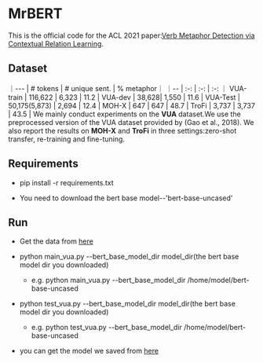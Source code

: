 # MrBERT

This is the official code for the ACL 2021 paper:[Verb Metaphor Detection via Contextual Relation Learning](hhh).
## Dataset 
｜--- | # tokens | # unique sent. | % metaphor｜
｜-- | :-: | :-: | :-: ｜
VUA-train | 116,622 | 6,323 | 11.2 | 
VUA-dev | 38,628| 1,550 | 11.6 |
VUA-Test | 50,175(5,873) | 2,694 | 12.4 |
MOH-X | 647 | 647 | 48.7 | 
TroFi | 3,737 | 3,737 | 43.5 |
We mainly conduct experiments on the **VUA** dataset.We use the preprocessed version of the VUA dataset provided by (Gao et al., 2018).
We also report the results on **MOH-X** and **TroFi** in three settings:zero-shot transfer, re-training and fine-tuning.
## Requirements
* pip install -r requirements.txt

* You need to download the bert base model--'bert-base-uncased'

## Run

* Get the data from [here](https://drive.google.com/drive/folders/13_MRmZryGhCf8ngBs57oCMH9KD83ZImu?usp=sharing)

* python main_vua.py --bert_base_model_dir model_dir(the bert base model dir you downloaded)
    * e.g. python main_vua.py --bert_base_model_dir /home/model/bert-base-uncased
    
* python test_vua.py --bert_base_model_dir model_dir(the bert base model dir you downloaded)
    * e.g. python test_vua.py --bert_base_model_dir /home/model/bert-base-uncased
    
* you can get the model we saved from [here](hhh)
